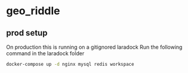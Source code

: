 # geo_riddle

## prod setup

On production this is running on a gitignored laradock
Run the following command in the laradock folder
```bash
docker-compose up -d nginx mysql redis workspace 
```